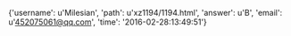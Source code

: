 {'username': u'Milesian', 'path': u'xz1194/1194.html', 'answer': u'B', 'email': u'452075061@qq.com', 'time': '2016-02-28:13:49:51'}
